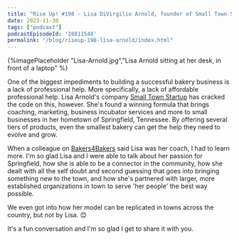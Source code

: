 ```yaml
---
title: "Rise Up! #198 - Lisa DiVirgilio Arnold, founder of Small Town Startup"
date: 2023-11-30
tags: ["podcast"]
podcastEpisodeId: '28811548'
permalink: "/blog/riseup-198-lisa-arnold/index.html"
---
```


{%imagePlaceholder "Lisa-Arnold.jpg","Lisa Arnold sitting at her desk, in front of a laptop" %}

One of the biggest impediments to building a successful bakery business is a lack of professional help.  More specifically, a lack of affordable professional help.  Lisa Arnold's company [Small Town Startup](https://smalltownstartup.com) has cracked the code on this, however.  She's found a winning formula that brings coaching, marketing, business incubator services and more to small businesses in her hometown of Springfield, Tennessee.  By offering several tiers of products, even the smallest bakery can get the help they need to evolve and grow.

When a colleague on [Bakers4Bakers](https://bakers4bakers.org) said Lisa was her coach, I had to learn more.  I'm so glad Lisa and I were able to talk about her passion for Springfield, how she is able to be a connector in the community, how she dealt with all the self doubt and second guessing that goes into bringing something new to the town, and how she's partnered with larger, more established organizations in town to serve 'her people' the best way possible.  

We even got into how her model can be replicated in towns across the country, but not by Lisa.  😊

It's a fun conversation and I'm so glad I get to share it with you.